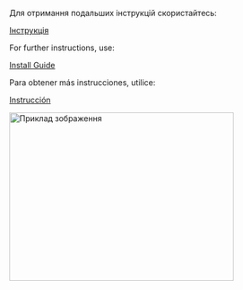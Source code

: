 Для отримання подальших інструкцій скористайтесь:

[Інструкція](https://github.com/dazuga31/oregin_jail_snippet/blob/main/INSTALLATION_UA.md)

For further instructions, use:

[Install Guide](https://github.com/dazuga31/oregin_jail_snippet/blob/main/INSTALLATION_ENG.md)

Para obtener más instrucciones, utilice:

[Instrucción](https://github.com/dazuga31/oregin_jail_snippet/blob/main/INSTALLATION_SP.md)

<img src="[https://example.com/image.jpg](https://media.discordapp.net/attachments/1167773064906424403/1255573956908417186/1.png?ex=667d9fde&is=667c4e5e&hm=d0ccba76f5f7bf927e5aa36f556d975de13083e5514c2f09f144cda1414743d7&=&format=webp&quality=lossless&width=825&height=463)" alt="Приклад зображення" width="400" height="300">
